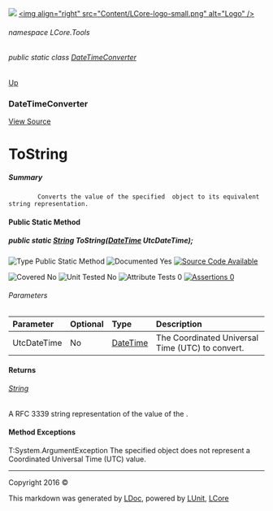 ![](Content/LCore-banner-small.png "")
[&lt;img align=&quot;right&quot; src=&quot;Content/LCore-logo-small.png&quot; alt=&quot;Logo&quot; /&gt;](../README.md)

###### namespace LCore.Tools

###### public static class [DateTimeConverter](docs/DateTimeConverter.md)
[Up](docs/DateTimeConverter.md)

### DateTimeConverter
[View Source](Tools/DateTimeConverter.cs)

# ToString

##### Summary

            Converts the value of the specified  object to its equivalent string representation.
            

#### Public Static Method

##### public static <a href="https://msdn.microsoft.com/en-us/library/system.string.aspx" alt="">String</a> ToString(<a href="https://msdn.microsoft.com/en-us/library/system.datetime.aspx" alt="">DateTime</a> UtcDateTime);

![Type Public Static Method](http://b.repl.ca/v1/Type-Public%20Static%20Method-blue.png "")     ![Documented Yes](http://b.repl.ca/v1/Documented-Yes-brightgreen.png "") [![Source Code Available](http://b.repl.ca/v1/Source%20Code-Available-brightgreen.png "")](Tools/DateTimeConverter.cs#L)

![Covered No](http://b.repl.ca/v1/Covered-No-red.png "") ![Unit Tested No](http://b.repl.ca/v1/Unit%20Tested-No-lightgrey.png "") ![Attribute Tests 0](http://b.repl.ca/v1/Attribute%20Tests-0-lightgrey.png "") [![Assertions 0](http://b.repl.ca/v1/Assertions-0-lightgrey.png "")](Tools/DateTimeConverter.cs)

###### Parameters

Parameter | Optional | Type | Description
:---  | :---  | :---  | :--- 
UtcDateTime | No | [DateTime](https://msdn.microsoft.com/en-us/library/system.datetime.aspx) | The Coordinated Universal Time (UTC)  to convert.


#### Returns

###### [String](https://msdn.microsoft.com/en-us/library/system.string.aspx)
A RFC 3339 string representation of the value of the .

#### Method Exceptions
T:System.ArgumentException The specified  object does not represent a Coordinated Universal Time (UTC) value.



---

Copyright 2016 &copy; [](../README.md) [](../TableOfContents.md)

This markdown was generated by [LDoc](https://github.com/CodeSingularity/LDoc), powered by [LUnit](https://github.com/CodeSingularity/LUnit), [LCore](https://github.com/CodeSingularity/LCore)
